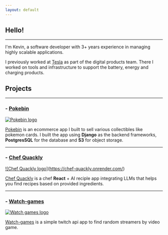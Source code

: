 ```yaml
---
layout: default
---
```

<base target="_blank">

## Hello!

***

I'm Kevin, a software developer with 3+ years experience in managing highly scalable applications. 

I previously worked at [Tesla](https://www.tesla.com/) as part of the digital products team. There I worked on tools and infrastructure to support the battery, energy and charging products.


## Projects

***


### - [Pokebin](https://pokebin.app/)

[![Pokebin logo](https://i.imgur.com/XkR0x8d.png)](https://pokebin.app/)

[Pokebin](https://pokebin.app/) is an ecommerce app I built to sell various collectibles like pokemon cards.
I built the app using **Django** as the backend frameworks, **PostgresSQL** for the database and **S3** for object storage.

***

### - [Chef Quackly](https://chef-quackly.onrender.com/)

[![Chef Quackly logo]](./assets/images/rubber-duck.png)(https://chef-quackly.onrender.com/)

[Chef Quackly](https://chef-quackly.onrender.com/) is a chef **React** + AI reciple app integrating LLMs that helps you find recipes based on provided ingredients.

***


### - [Watch-games](https://kevinsmhevin.github.io/watch-games/)

[![Watch games logo](https://i.imgur.com/RFlYkt9.png)](https://kevinsmhevin.github.io/watch-games/)

[Watch-games](https://kevinsmhevin.github.io/watch-games/) is a simple twitch api app to find random streamers by video game.

